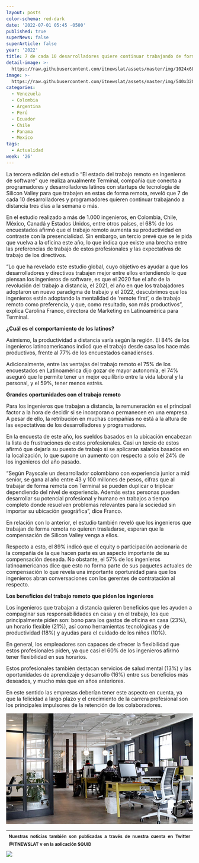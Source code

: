 ```yaml
---
layout: posts
color-schema: red-dark
date: '2022-07-01 05:45 -0500'
published: true
superNews: false
superArticle: false
year: '2022'
title: 7 de cada 10 desarrolladores quiere continuar trabajando de forma remota
detail-image: >-
  https://raw.githubusercontent.com/itnewslat/assets/master/img/1024x680/Desarrolladores-g.jpg
image: >-
  https://raw.githubusercontent.com/itnewslat/assets/master/img/540x320/Desarrolladores-p.jpg
categories:
  - Venezuela
  - Colombia
  - Argentina
  - Perú
  - Ecuador
  - Chile
  - Panama
  - Mexico
tags:
  - Actualidad
week: '26'
---
```

La tercera edición del estudio “El estado del trabajo remoto en ingenieros de software” que realiza anualmente Terminal, compañía que conecta a programadores y desarrolladores latinos con startups de tecnología de Silicon Valley para que trabajen en estas de forma remota, reveló que 7 de cada 10 desarrolladores y programadores quieren continuar trabajando a distancia tres días a la semana o más.
 
En el estudio realizado a más de 1.000 ingenieros, en Colombia, Chile, México, Canadá y Estados Unidos, entre otros países, el 68% de los encuestados afirmó que el trabajo remoto aumenta su productividad en contraste con la presencialidad. Sin embargo, un tercio prevé que se le pida que vuelva a la oficina este año, lo que indica que existe una brecha entre las preferencias de trabajo de estos profesionales y las expectativas de trabajo de los directivos.
 
“Lo que ha revelado este estudio global, cuyo objetivo es ayudar a que los desarrolladores y directivos trabajen mejor entre ellos entendiendo lo que piensan los ingenieros de software, es que el 2020 fue el año de la revolución del trabajo a distancia, el 2021, el año en que los trabajadores adoptaron un nuevo paradigma de trabajo y el 2022, descubrimos que los ingenieros están adoptando la mentalidad de ‘remote first’, o de trabajo remoto como preferencia, y que, como resultado, son más productivos”, explica Carolina Franco, directora de Marketing en Latinoamérica para Terminal.
 
**¿Cuál es el comportamiento de los latinos?**
 
Asimismo, la productividad a distancia varía según la región. El 84% de los ingenieros latinoamericanos indicó que el trabajo desde casa los hace más productivos, frente al 77% de los encuestados canadienses.
 
Adicionalmente, entre las ventajas del trabajo remoto el 75% de los encuestados en Latinoamérica dijo gozar de mayor autonomía, el 74% aseguró que le permite tener un mejor equilibrio entre la vida laboral y la personal, y el 59%, tener menos estrés.  
 
**Grandes oportunidades con el trabajo remoto**
 
Para los ingenieros que trabajan a distancia, la remuneración es el principal factor a la hora de decidir si se incorporan o permanecen en una empresa. A pesar de ello, la retribución en muchas compañías no está a la altura de las expectativas de los desarrolladores y programadores.
 
En la encuesta de este año, los sueldos basados en la ubicación encabezan la lista de frustraciones de estos profesionales. Casi un tercio de estos afirmó que dejaría su puesto de trabajo si se aplicaran salarios basados en la localización, lo que supone un aumento con respecto a solo el 24% de los ingenieros del año pasado.
 
“Según Payscale un desarrollador colombiano con experiencia junior a mid senior, se gana al año entre 43 y 100 millones de pesos, cifras que al trabajar de forma remota con Terminal se pueden duplicar o triplicar dependiendo del nivel de experiencia. Además estas personas pueden desarrollar su potencial profesional y humano en trabajos a tiempo completo donde resuelven problemas relevantes para la sociedad sin importar su ubicación geográfica”, dice Franco.
 
En relación con lo anterior, el estudio también reveló que los ingenieros que trabajan de forma remota no quieren trasladarse, esperan que la compensación de Silicon Valley venga a ellos.
 
Respecto a esto, el 89% indicó que el equity o participación accionaria de la compañía de la que hacen parte es un aspecto importante de su compensación deseada. No obstante, el 57% de los ingenieros latinoamericanos dice que esto no forma parte de sus paquetes actuales de compensación lo que revela una importante oportunidad para que los ingenieros abran conversaciones con los gerentes de contratación al respecto. 
 
**Los beneficios del trabajo remoto que piden los ingenieros**
 
Los ingenieros que trabajan a distancia quieren beneficios que les ayuden a compaginar sus responsabilidades en casa y en el trabajo, los que principalmente piden son: bono para los gastos de oficina en casa (23%), un horario flexible (21%), así como herramientas tecnológicas y de productividad (18%) y ayudas para el cuidado de los niños (10%). 
 
En general, los empleadores son capaces de ofrecer la flexibilidad que estos profesionales piden, ya que casi el 60% de los ingenieros afirmó tener flexibilidad en sus horarios.
 
Estos profesionales también destacan servicios de salud mental (13%) y las oportunidades de aprendizaje y desarrollo (16%) entre sus beneficios más deseados, y mucho más que en años anteriores. 
 
En este sentido las empresas deberían tener este aspecto en cuenta, ya que la felicidad a largo plazo y el crecimiento de la carrera profesional son los principales impulsores de la retención de los colaboradores.

![](https://raw.githubusercontent.com/itnewslat/assets/master/img/540x320/Desarrolladores-p.jpg)

<table style="height: 42px;" width="569">
<tbody>
<tr>
<td style="text-align: justify;"><sub><strong>Nuestras noticias también son publicadas a través de nuestra cuenta en Twitter <a href="https://twitter.com/itnewslat?lang=es">@ITNEWSLAT</a> y en la aplicación <a href="https://squidapp.co/en/">SQUID</a></strong></sub></td>
</tr>
</tbody>
</table>

<img src="https://tracker.metricool.com/c3po.jpg?hash=56f88a41e39ab42c063cc51676587a04"/>